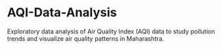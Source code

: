 # AQI-Data-Analysis
Exploratory data analysis of Air Quality Index (AQI) data to study pollution trends and visualize air quality patterns in Maharashtra. 
